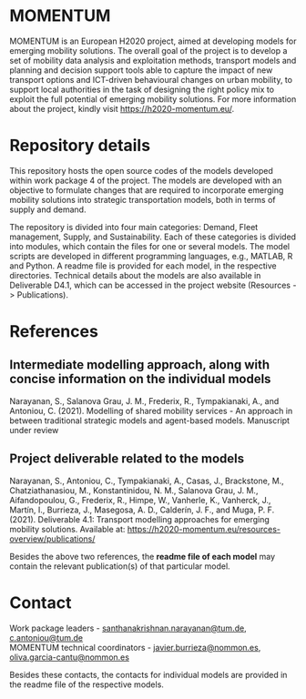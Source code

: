 # MOMENTUM

MOMENTUM is an European H2020 project, aimed at developing models for emerging mobility solutions. The overall goal of the project is to develop a set of mobility data analysis and exploitation methods, transport models and planning and decision support tools able to capture the impact of new transport options and ICT-driven behavioural changes on urban mobility, to support local authorities in the task of designing the right policy mix to exploit the full potential of emerging mobility solutions. For more information about the project, kindly visit https://h2020-momentum.eu/.

# Repository details

This repository hosts the open source codes of the models developed within work package 4 of the project. The models are developed with an objective to formulate changes that are required to incorporate emerging mobility solutions into strategic transportation models, both in terms of supply and demand. 

The repository is divided into four main categories: Demand, Fleet management, Supply, and Sustainability. Each of these categories is divided into modules, which contain the files for one or several models. The model scripts are developed in different programming languages, e.g., MATLAB, R and Python. A readme file is provided for each model, in the respective directories. Technical details about the models are also available in Deliverable D4.1, which can be accessed in the project website (Resources -> Publications).

# References
## Intermediate modelling approach, along with concise information on the individual models
Narayanan, S., Salanova Grau, J. M., Frederix, R., Tympakianaki, A., and Antoniou, C. (2021). Modelling of shared mobility services - An approach in between traditional strategic models and agent-based models. Manuscript under review

## Project deliverable related to the models
Narayanan, S., Antoniou, C., Tympakianaki, A., Casas, J., Brackstone, M., Chatziathanasiou, M., Konstantinidou, N. M., Salanova Grau, J. M., Aifandopoulou, G., Frederix, R., Himpe, W., Vanherle, K., Vanherck, J., Martín, I., Burrieza, J., Masegosa, A. D., Calderín, J. F., and Muga, P. F. (2021). Deliverable 4.1: Transport modelling approaches for emerging mobility solutions. Available at: https://h2020-momentum.eu/resources-overview/publications/

Besides the above two references, the **readme file of each model** may contain the relevant publication(s) of that particular model.

# Contact

Work package leaders - santhanakrishnan.narayanan@tum.de, c.antoniou@tum.de\
MOMENTUM technical coordinators - javier.burrieza@nommon.es, oliva.garcia-cantu@nommon.es

Besides these contacts, the contacts for individual models are provided in the readme file of the respective models.

